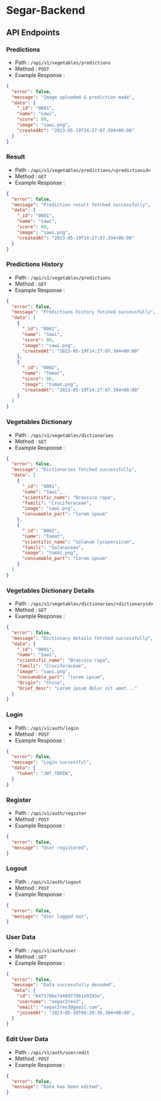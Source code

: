 # Segar-Backend

## API Endpoints

### Predictions

- Path : `/api/v1/vegetables/predictions`
- Method : `POST`
- Example Response :

```json
{
  "error": false,
  "message": "Image uploaded & prediction made",
  "data": {
    "_id": "0001",
    "name": "sawi",
    "score": 80,
    "image": "sawi.png",
    "createdAt": "2023-05-19T14:27:07.394+00:00"
  }
}
```

### Result

- Path : `/api/v1/vegetables/predictions/<predictionid>`
- Method : `GET`
- Example Response :

```json
{
  "error": false,
  "message": "Prediction result fetched successfully",
  "data": {
    "_id": "0001",
    "name": "sawi",
    "score": 80,
    "image": "sawi.png",
    "createdAt": "2023-05-19T14:27:07.394+00:00"
  }
}
```

### Predictions History

- Path : `/api/v1/vegetables/predictions`
- Method : `GET`
- Example Response :

```json
{
  "error": false,
  "message": "Predictions history fetched successfully",
  "data": [
    {
      "_id": "0001",
      "name": "Sawi",
      "score": 80,
      "image": "sawi.png",
      "createdAt": "2023-05-19T14:27:07.394+00:00"
    },
    {
      "_id": "0002",
      "name": "Tomat",
      "score": 80,
      "image": "tomat.png",
      "createdAt": "2023-05-19T14:27:07.394+00:00"
    }
  ]
}
```

### Vegetables Dictionary

- Path : `/api/v1/vegetables/dictionaries`
- Method : `GET`
- Example Response :

```json
{
  "error": false,
  "message": "Dictionaries fetched successfully",
  "data": [
    {
      "_id": "0001",
      "name": "Sawi",
      "scientific_name": "Brassica rapa",
      "famili": "Cruciferaceae",
      "image": "sawi.png",
      "consumable_part": "lorem ipsum"
    },
    {
      "_id": "0002",
      "name": "Tomat",
      "scientific_name": "Solanum lycopersicum",
      "famili": "Solanaceae",
      "image": "tomat.png",
      "consumable_part": "lorem ipsum"
    }
  ]
}
```

### Vegetables Dictionary Details

- Path : `/api/v1/vegetables/dictionaries/<dictionaryid>`
- Method : `GET`
- Example Response :

```json
{
  "error": false,
  "message": "Dictionary details fetched successfully",
  "data": {
    "_id": "0001",
    "name": "Sawi",
    "scientific_name": "Brassica rapa",
    "famili": "Cruciferaceae",
    "image": "sawi.png",
    "consumable_part": "lorem ipsum",
    "Origin": "China",
    "brief_desc": "Lorem ipsum dolor sit amet..."
  }
}
```

### Login

- Path : `/api/v1/auth/login`
- Method : `POST`
- Example Response :

```json
{
  "error": false,
  "message": "Login successful",
  "data": {
    "token": "JWT_TOKEN",
  }
}
```

### Register

- Path : `/api/v1/auth/register`
- Method : `POST`
- Example Response :

```json
{
  "error": false,
  "message": "User registered",
}
```

### Logout

- Path : `/api/v1/auth/logout`
- Method : `POST`
- Example Response :

```json
{
  "error": false,
  "message": "User logged out",
}
```

### User Data

- Path : `/api/v1/auth/user`
- Method : `GET`
- Example Response :

```json
{
  "error": false,
  "message": "Data successfully decoded",
  "data": {
    "id": "647579be74489779b1e9193e",
    "username": "segar2rev3",
    "email": "segar2rev3@gmail.com",
    "joinedAt": "2023-05-30T04:20:30.304+00:00",
  }
}
```

### Edit User Data

- Path : `/api/v1/auth/user/edit`
- Method : `POST`
- Example Response :

```json
{
  "error": false,
  "message": "Data has been edited",
}
```